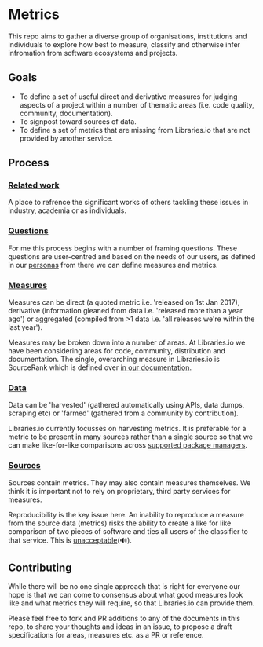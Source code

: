 # Metrics
This repo aims to gather a diverse group of organisations, institutions and individuals to explore how best to measure, classify and otherwise infer infromation from software ecosystems and projects. 

## Goals
* To define a set of useful direct and derivative measures for judging aspects of a project within a number of thematic areas (i.e. code quality, community, documentation).
* To signpost toward sources of data. 
* To define a set of metrics that are missing from Libraries.io that are not provided by another service.

## Process

### [Related work](https://github.com/librariesio/metrics/blob/master/signpost.md)
A place to refrence the significant works of others tackling these issues in industry, academia or as individuals.

### [Questions](https://github.com/librariesio/metrics/blob/master/questions.md)
For me this process begins with a number of framing questions. These questions are user-centred and based on the needs of our users, as defined in our [personas](https://docs.libraries.io/personas.html) from there we can define measures and metrics. 

### [Measures](https://github.com/librariesio/metrics/blob/master/measures.md)
Measures can be direct (a quoted metric i.e. 'released on 1st Jan 2017), derivative (information gleaned from data i.e. 'released more than a year ago') or aggregated (compiled from >1 data i.e. 'all releases we're within the last year'). 

Measures may be broken down into a number of areas. At Libraries.io we have been considering areas for code, community, distribution and documentation. The single, overarching measure in Libraries.io is SourceRank which is defined over [in our documentation](https://docs.libraries.io/overview#sourcerank). 

### [Data](https://github.com/librariesio/metrics/blob/master/data.md)
Data can be 'harvested' (gathered automatically using APIs, data dumps, scraping etc) or 'farmed' (gathered from a community by contribution).

Libraries.io currently focusses on harvesting metrics. It is preferable for a metric to be present in many sources rather than a single source so that we can make like-for-like comparisons across [supported package managers](http://libraries.io/compatibility). 

### [Sources](https://github.com/librariesio/metrics/blob/master/signpost.md#sources)
Sources contain metrics. They may also contain measures themselves.  We think it is important not to rely on proprietary, third party services for measures. 

Reproducibility is the key issue here. An inability to reproduce a measure from the source data (metrics) risks the ability to create a like for like comparison of two pieces of software and ties all users of the classifier to that service. This is [unacceptable](https://www.youtube.com/watch?v=07So_lJQyqw)(🔊).
 
## Contributing 
While there will be no one single approach that is right for everyone our hope is that we can come to consensus about what good measures look like and what metrics they will require, so that Libraries.io can provide them. 

Please feel free to fork and PR additions to any of the documents in this repo, to share your thoughts and ideas in an issue, to propose a draft specifications for areas, measures etc. as a PR or reference. 
